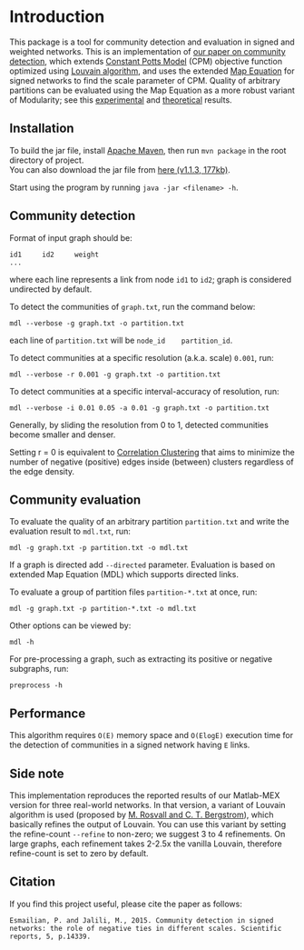 # Introduction 

This package is a tool for community detection and evaluation in signed and weighted networks.
This is an implementation of [our paper on community detection](https://www.nature.com/articles/srep14339), which extends [Constant Potts Model](https://journals.aps.org/pre/abstract/10.1103/PhysRevE.84.016114) (CPM) objective function optimized using [Louvain algorithm](https://arxiv.org/abs/0803.0476), and 
 uses the extended [Map Equation](http://www.pnas.org/content/105/4/1118) for signed networks to find the scale parameter of CPM. 
 Quality of arbitrary partitions can be evaluated using the Map Equation as a more robust variant of Modularity; see this [experimental](https://arxiv.org/abs/0908.1062) 
 and [theoretical](https://arxiv.org/abs/1402.4385) results. 

## Installation

To build the jar file, install [Apache Maven](https://maven.apache.org/download.cgi),
then run `mvn package` in the root directory of project.  
You can also download the jar file from [here (v1.1.3, 177kb)](https://drive.google.com/file/d/1P9i_EyMH9w0YLyhqXLrzS198KFwLXDPH/view).

Start using the program by running `java -jar <filename> -h`.



## Community detection

Format of input graph should be:
```
id1     id2     weight
...
```
where each line represents a link from node `id1` to `id2`; 
graph is considered undirected by default.

To detect the communities of `graph.txt`, run the command below:
```
mdl --verbose -g graph.txt -o partition.txt
```
each line of `partition.txt` will be `node_id    partition_id`.

To detect communities at a specific resolution (a.k.a. scale) `0.001`, run:
```
mdl --verbose -r 0.001 -g graph.txt -o partition.txt
```

To detect communities at a specific interval-accuracy of resolution, run:
```
mdl --verbose -i 0.01 0.05 -a 0.01 -g graph.txt -o partition.txt
```

Generally, by sliding the resolution from 0 to 1, detected communities become smaller and denser.

Setting r = 0 is equivalent to [Correlation Clustering](https://link.springer.com/article/10.1023/B:MACH.0000033116.57574.95)
that aims to minimize the number of negative (positive) edges inside (between) clusters regardless of the edge density.

## Community evaluation

To evaluate the quality of an arbitrary partition `partition.txt` 
and write the evaluation result to `mdl.txt`, run:

```
mdl -g graph.txt -p partition.txt -o mdl.txt
```
If a graph is directed add `--directed` parameter. Evaluation is based on extended Map Equation (MDL) which supports directed links.

To evaluate a group of partition files `partition-*.txt` at once, run:

```
mdl -g graph.txt -p partition-*.txt -o mdl.txt
```

Other options can be viewed by:
```
mdl -h
```

For pre-processing a graph, such as extracting its positive or negative subgraphs, run:

```
preprocess -h
```

## Performance

This algorithm requires `O(E)` memory space and `O(ElogE)` execution time for the detection
of communities in a signed network having `E` links.

## Side note

This implementation reproduces the reported results of our Matlab-MEX version for three real-world networks.
In that version, a variant of Louvain algorithm is used (proposed by [M. Rosvall and C. T. Bergstrom](http://citeseerx.ist.psu.edu/viewdoc/summary?doi=10.1.1.182.8134)), 
which basically refines the output of Louvain. 
You can use this variant by setting the refine-count `--refine` to non-zero; we suggest 3 to 4 refinements. On large graphs, each refinement takes 2-2.5x the vanilla Louvain, therefore refine-count is set to zero by default.

## Citation

If you find this project useful, please cite the paper as follows:

```
Esmailian, P. and Jalili, M., 2015. Community detection in signed networks: the role of negative ties in different scales. Scientific reports, 5, p.14339.
```